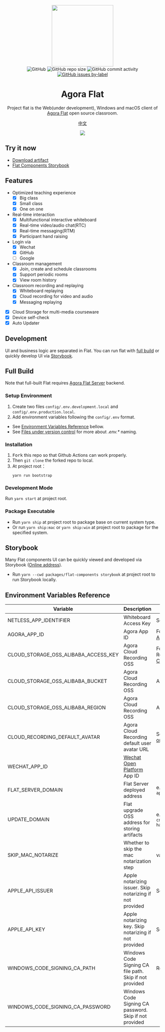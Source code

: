 <div align="center">
    <img width="200" height="200" style="display: block;" src="./assets/flat-logo.png">
</div>

<div align="center">
    <img alt="GitHub" src="https://img.shields.io/github/license/netless-io/flat?color=9cf&style=flat-square">
    <img alt="GitHub repo size" src="https://img.shields.io/github/repo-size/netless-io/flat?color=9cf&style=flat-square">
    <img alt="GitHub commit activity" src="https://img.shields.io/github/commit-activity/m/netless-io/flat?color=9cf&style=flat-square">
    <a target="_blank" href="https://github.com/netless-io/flat/issues?q=is%3Aissue+is%3Aopen+label%3A%22good+first+issue%22">
        <img alt="GitHub issues by-label" src="https://img.shields.io/github/issues/netless-io/flat/good%20first%20issue?color=9cf&label=good%20first%20issue&style=flat-square">
    </a>
</div>

<div align="center">
    <h1>Agora Flat</h1>
    <p>Project flat is the Web(under development), Windows and macOS client of <a href="https://flat.whiteboard.agora.io/en/">Agora Flat</a> open source classroom.</p>
    <p><a href="./README-zh.md">中文</a></p>
    <img src="./assets/flat-showcase-en.png">
</div>


## Try it now

-   [Download artifact][flat-homepage]
-   [Flat Components Storybook][flat-storybook]

## Features

-   Optimized teaching experience
    -   [x] Big class
    -   [x] Small class
    -   [x] One on one
-   Real-time interaction
    -   [x] Multifunctional interactive whiteboard
    -   [x] Real-time video/audio chat(RTC)
    -   [x] Real-time messaging(RTM)
    -   [x] Participant hand raising
-   Login via
    -   [x] Wechat
    -   [x] GitHub
    -   [ ] Google
-   Classroom management
    -   [x] Join, create and schedule classrooms
    -   [x] Support periodic rooms
    -   [x] View room history
-   Classroom recording and replaying
    -   [x] Whiteboard replaying
    -   [x] Cloud recording for video and audio
    -   [x] Messaging replaying
-   [x] Cloud Storage for multi-media courseware
-   [x] Device self-check
-   [x] Auto Updater

## Development

UI and business logic are separated in Flat. You can run flat with [full build](#full-build) or quickly develop UI via [Storybook](#storybook).

## Full Build

Note that full-built Flat requires [Agora Flat Server][flat-server] backend.

### Setup Environment

1. Create two files `config/.env.development.local` and `config/.env.production.local`.
1. Add environment variables following the `config/.env` format.

-   See [Environment Variables Reference](#%E7%8E%AF%E5%A2%83%E5%8F%98%E9%87%8F%E5%80%BC%E5%8F%82%E8%80%83) bellow.
-   See [Files under version control](https://github.com/kerimdzhanov/dotenv-flow#files-under-version-control) for more about _.env.\*_ naming.

### Installation

1. <kbd>Fork</kbd> this repo so that Github Actions can work properly.
2. Then `git clone` the forked repo to local.
3. At project root：
    ```shell
    yarn run bootstrap
    ```

### Development Mode

Run `yarn start` at project root.

### Package Executable

-   Run `yarn ship` at project root to package base on current system type.
-   Or run `yarn ship:mac` or `yarn ship:win` at project root to package for the specified system.

## Storybook

Many Flat components UI can be quickly viewed and developed via Storybook ([Online address][flat-storybook]).

-   Run `yarn --cwd packages/flat-components storybook` at project root to run Storybook locally.

## Environment Variables Reference

| Variable                             | Description                                              | Note                                                                                |
| ------------------------------------ | -------------------------------------------------------- | ----------------------------------------------------------------------------------- |
| NETLESS_APP_IDENTIFIER               | Whiteboard Access Key                                    | See [Projects and permissions][netless-auth]                                        |
| AGORA_APP_ID                         | Agora App ID                                             | For RTC and RTM. See [Use an App ID for authentication][agora-app-id-auth]          |
| CLOUD_STORAGE_OSS_ALIBABA_ACCESS_KEY | Agora Cloud Recording OSS                                | For storing RTC Cloud Recording media files. See [Cloud Recording][cloud-recording] |
| CLOUD_STORAGE_OSS_ALIBABA_BUCKET     | Agora Cloud Recording OSS                                | As above                                                                            |
| CLOUD_STORAGE_OSS_ALIBABA_REGION     | Agora Cloud Recording OSS                                | As above                                                                            |
| CLOUD_RECORDING_DEFAULT_AVATAR       | Agora Cloud Recording default user avatar URL            | See: [Set the background color or background image][cloud-recording-background]     |
| WECHAT_APP_ID                        | [Wechat Open Platform][open-wechat] App ID               |                                                                                     |
| FLAT_SERVER_DOMAIN                   | Flat Server deployed address                             | e.g. `flat-api.whiteboard.agora.io`                                                 |
| UPDATE_DOMAIN                        | Flat upgrade OSS address for storing artifacts           | e.g. `https://flat-storage.oss-cn-hangzhou.aliyuncs.com/versions`                   |
| SKIP_MAC_NOTARIZE                    | Whether to skip the mac notarization step                | value: `yes` or `no`                                                                |
| APPLE_API_ISSUER                     | Apple notarizing issuer. Skip notarizing if not provided | See: [electron-updater][electron-updater]                                           |
| APPLE_API_KEY                        | Apple notarizing key. Skip notarizing if not provided    | See: [electron-updater][electron-updater]                                           |
| WINDOWS_CODE_SIGNING_CA_PATH         | Windows Code Signing CA file path. Skip if not provided  | Relative to `desktop/main-app`                                                      |
| WINDOWS_CODE_SIGNING_CA_PASSWORD     | Windows Code Signing CA password. Skip if not provided   |                                                                                     |

[flat-homepage]: https://flat.whiteboard.agora.io/
[flat-server]: https://github.com/netless-io/flat-server
[flat-storybook]: https://netless-io.github.io/flat/storybook/
[open-wechat]: https://open.weixin.qq.com/
[netless-auth]: https://docs.agora.io/en/whiteboard/generate_whiteboard_token_at_app_server?platform=RESTful
[agora-app-id-auth]: https://docs.agora.io/en/Agora%20Platform/token#a-name--appidause-an-app-id-for-authentication
[cloud-recording]: https://docs.agora.io/en/cloud-recording/cloud_recording_api_rest?platform=RESTful#storageConfig
[cloud-recording-background]: https://docs.agora.io/en/cloud-recording/cloud_recording_layout?platform=RESTful#background
[electron-updater]: https://github.com/electron-userland/electron-builder/tree/master/packages/electron-updater
